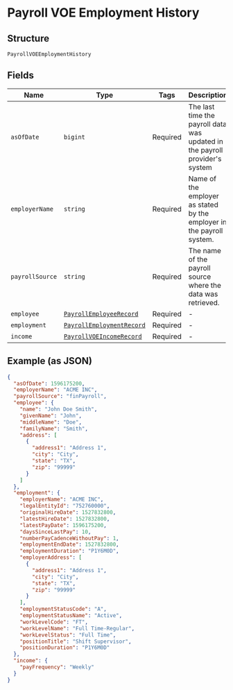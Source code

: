 
# Payroll VOE Employment History

## Structure

`PayrollVOEEmploymentHistory`

## Fields

| Name | Type | Tags | Description |
|  --- | --- | --- | --- |
| `asOfDate` | `bigint` | Required | The last time the payroll data was updated in the payroll provider's system |
| `employerName` | `string` | Required | Name of the employer as stated by the employer in the payroll system. |
| `payrollSource` | `string` | Required | The name of the payroll source where the data was retrieved. |
| `employee` | [`PayrollEmployeeRecord`](../../doc/models/payroll-employee-record.md) | Required | - |
| `employment` | [`PayrollEmploymentRecord`](../../doc/models/payroll-employment-record.md) | Required | - |
| `income` | [`PayrollVOEIncomeRecord`](../../doc/models/payroll-voe-income-record.md) | Required | - |

## Example (as JSON)

```json
{
  "asOfDate": 1596175200,
  "employerName": "ACME INC",
  "payrollSource": "finPayroll",
  "employee": {
    "name": "John Doe Smith",
    "givenName": "John",
    "middleName": "Doe",
    "familyName": "Smith",
    "address": [
      {
        "address1": "Address 1",
        "city": "City",
        "state": "TX",
        "zip": "99999"
      }
    ]
  },
  "employment": {
    "employerName": "ACME INC",
    "legalEntityId": "752760000",
    "originalHireDate": 1527832800,
    "latestHireDate": 1527832800,
    "latestPayDate": 1596175200,
    "daysSinceLastPay": 10,
    "numberPayCadenceWithoutPay": 1,
    "employmentEndDate": 1527832800,
    "employmentDuration": "P1Y6M0D",
    "employerAddress": [
      {
        "address1": "Address 1",
        "city": "City",
        "state": "TX",
        "zip": "99999"
      }
    ],
    "employmentStatusCode": "A",
    "employmentStatusName": "Active",
    "workLevelCode": "FT",
    "workLevelName": "Full Time-Regular",
    "workLevelStatus": "Full Time",
    "positionTitle": "Shift Supervisor",
    "positionDuration": "P1Y6M0D"
  },
  "income": {
    "payFrequency": "Weekly"
  }
}
```


